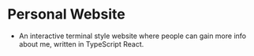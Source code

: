 # Personal Website
- An interactive terminal style website where people can gain more info about me, written in TypeScript React.
